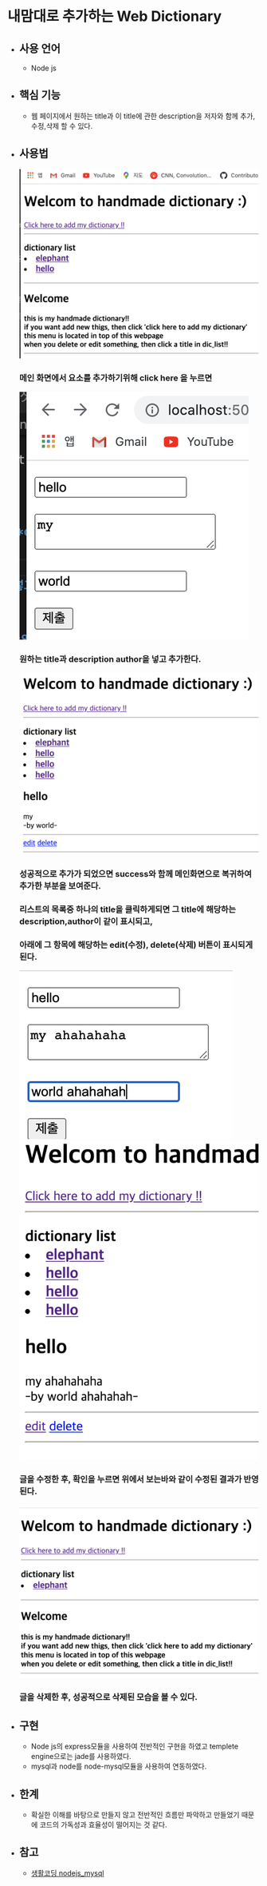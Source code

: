 # 내맘대로 추가하는 Web Dictionary
-  ## 사용 언어
	- Node js

- ## 핵심 기능
	- 웹 페이지에서  원하는 title과 이 title에 관한 description을 저자와 함께 추가, 수정,삭제 할 수 있다.

- ## 사용법
    ![초기화면](/img/main.png)
    ### 메인 화면에서 요소를 추가하기위해 **click here** 을 누르면
    
    ![추가화면](/img/add.png)
    ### 원하는 title과 description author을 넣고 추가한다.

    ![성공화면](/img/success.png)
    ### 성공적으로 추가가 되었으면 success와 함께 메인화면으로 복귀하여 추가한 부분을 보여준다.
    ### 리스트의 목록중 하나의 title을 클릭하게되면 그 title에 해당하는 description,author이 같이 표시되고,
    ### 아래에 그 항목에 해당하는 edit(수정), delete(삭제) 버튼이 표시되게 된다.

    ![수정 전](/img/edit.png)
    ![수정 후](/img/edit_success.png)
    ### 글을 수정한 후, 확인을 누르면 위에서 보는바와 같이 수정된 결과가 반영된다.

    ![삭제](/img/delete.png)
    ### 글을 삭제한 후, 성공적으로 삭제된 모습을 볼 수 있다.

- ## 구현
    - Node js의 express모듈을 사용하여 전반적인 구현을 하였고 templete engine으로는 jade를 사용하였다.
    - mysql과 node를 node-mysql모듈을 사용하여 연동하였다.

- ## 한계
    - 확실한 이해를 바탕으로 만들지 않고 전반적인 흐름만 파악하고 만들었기 때문에 코드의 가독성과 효율성이 떨어지는 것 같다.

- ## 참고
    - [생활코딩 nodejs_mysql](https://www.inflearn.com/course/node-js-database/lecture/3584)
    

    



